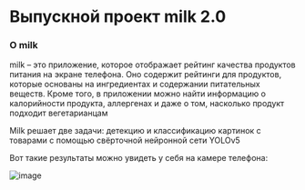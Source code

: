 # Выпускной проект milk 2.0
### О milk
milk – это приложение, которое отображает рейтинг качества продуктов питания на экране телефона. Оно содержит рейтинги для продуктов, которые основаны на ингредиентах и содержании питательных веществ. Кроме того, в приложении можно найти информацию о калорийности продукта, аллергенах и даже о том, насколько продукт подходит вегетарианцам

Milk решает две задачи: детекцию и классификацию картинок с товарами с помощью свёрточной нейронной сети YOLOv5

Вот такие результаты можно увидеть у себя на камере телефона:

![image](https://user-images.githubusercontent.com/63643499/223187352-68d592f2-b21e-4150-b250-1b3fbc1d4779.png)
